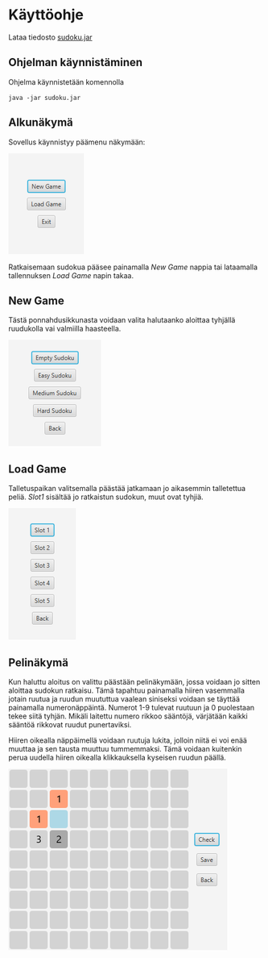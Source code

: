 # Käyttöohje

Lataa tiedosto [sudoku.jar](https://github.com/mluukkai/OtmTodoApp/releases/tag/0.1)


## Ohjelman käynnistäminen

Ohjelma käynnistetään komennolla 

```
java -jar sudoku.jar
```

## Alkunäkymä

Sovellus käynnistyy päämenu näkymään:

<img src="https://raw.githubusercontent.com/Sieluton/ot-harjoitustyo/master/Sudoku/dokumentaatio/kuvat/ui/mainMenu.png">

Ratkaisemaan sudokua pääsee painamalla _New Game_ nappia tai lataamalla tallennuksen _Load Game_ napin takaa.


## New Game

Tästä ponnahdusikkunasta voidaan valita halutaanko aloittaa tyhjällä ruudukolla vai valmiilla haasteella.

<img src="https://raw.githubusercontent.com/Sieluton/ot-harjoitustyo/master/Sudoku/dokumentaatio/kuvat/ui/newGameMenu.png">


## Load Game

Talletuspaikan valitsemalla päästää jatkamaan jo aikasemmin talletettua peliä. _Slot1_ sisältää jo ratkaistun sudokun, muut ovat tyhjiä.

<img src="https://raw.githubusercontent.com/Sieluton/ot-harjoitustyo/master/Sudoku/dokumentaatio/kuvat/ui/loadGameMenu.png">


## Pelinäkymä

Kun haluttu aloitus on valittu päästään pelinäkymään, jossa voidaan jo sitten aloittaa sudokun ratkaisu.
Tämä tapahtuu painamalla hiiren vasemmalla jotain ruutua ja ruudun muututtua vaalean siniseksi voidaan se täyttää painamalla numeronäppäintä.
Numerot 1-9 tulevat ruutuun ja 0 puolestaan tekee siitä tyhjän. Mikäli laitettu numero rikkoo sääntöjä, värjätään kaikki sääntöä rikkovat ruudut punertaviksi.

Hiiren oikealla näppäimellä voidaan ruutuja lukita, jolloin niitä ei voi enää muuttaa ja sen tausta muuttuu tummemmaksi.
Tämä voidaan kuitenkin perua uudella hiiren oikealla klikkauksella kyseisen ruudun päällä.

<img src="https://raw.githubusercontent.com/Sieluton/ot-harjoitustyo/master/Sudoku/dokumentaatio/kuvat/ui/gameWindowColors.png">
